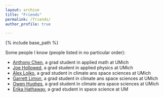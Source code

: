 ```yaml
---
layout: archive
title: "Friends"
permalink: /friends/
author_profile: true

---
```


{% include base_path %}

Some people I know (people listed in no particular order):
* [Anthony Chen](https://cygnari.github.io/), a grad student in applied math at UMich
* [Joe Hollowed](https://jhollowed.github.io/pages/), a grad student in applied physics at UMich
* [Alex Lojko](https://alexlojko.github.io/), a grad student in climate ans space sciences at UMich
* [Garrett Limon](https://sites.google.com/umich.edu/garrettlimon/home), a grad student in climate ans space sciences at UMich
* [Owen Hughes](http://owenhugh.es/), a grad student in climate ans space sciences at UMich
* [Erika Hathaway](http://www-personal.umich.edu/~hathawae/), a grad student in space science at UM
